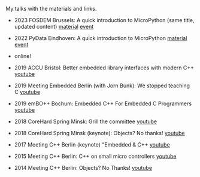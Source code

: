 My talks with the materials and links.

* 2023 FOSDEM Brussels: A quick introduction to MicroPython
  (same title, updated content)
  [material](./2023-02-05-fosdem--a-quick-introduction-to-micropython)
  [event](https://fosdem.org/2023/schedule/event/python_micropython_intro/)

* 2022 PyData Eindhoven: A quick introduction to MicroPython
  [material](./2022-11-25-pydata-eindhoven--a-quick-introduction-to-micropython)
  [event](https://www.meetup.com/pydata-eindhoven/events/288643458)
  
* online!  
  
* 2019 ACCU Bristol: Better embedded library interfaces with modern C++
  [youtube](https://www.youtube.com/watch?v=ArRuPzN7JXs) 
   
* 2019 Meeting Embedded Berlin (with Jorn Bunk): We stopped teaching C
  [youtube](https://www.youtube.com/watch?v=VZUTJ2UNXxI) 
   
* 2019 emBO++ Bochum: Embedded C++ For Embedded C Programmers
  [youtube](https://youtube.com/watch?v=jbeyQe6RVo8)
   
* 2018 CoreHard Spring Minsk: Grill the committee
  [youtube](https://www.youtube.com/watch?v=OY_mS2e4XTk) 
   
* 2018 CoreHard Spring Minsk (keynote): Objects? No thanks!
  [youtube](https://www.youtube.com/watch?v=GcfqHT4RtWc)
   
* 2017 Meeting C++ Berlin (keynote) "Embedded & C++
  [youtube](https://www.youtube.com/watch?v=mNPfsUZb3vs)
   
* 2015 Meeting C++ Berlin: C++ on small micro controllers
  [youtube](https://www.youtube.com/watch?v=07d5g7Ykgas)   
   
* 2014 Meeting C++ Berlin: Objects? No Thanks!
  [youtube](https://www.youtube.com/watch?v=k8sRQMx2qUw)
  


